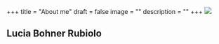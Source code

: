 +++
title = "About me"
draft = false
image = ""
description = ""
+++
![](/img/default-author.jpg)

## Lucia Bohner Rubiolo